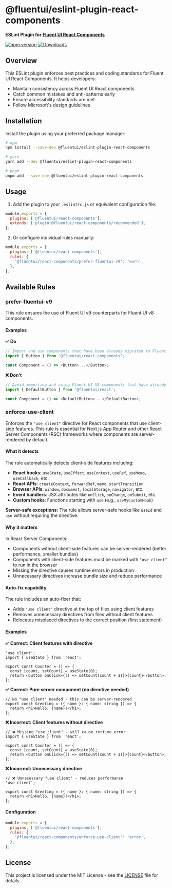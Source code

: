 # @fluentui/eslint-plugin-react-components

**ESLint Plugin for [Fluent UI React Components](https://fluent2.microsoft.design/components/web/react)**

[![npm version](https://badge.fury.io/js/%40fluentui%2Feslint-plugin-react-components.svg)](https://badge.fury.io/js/%40fluentui%2Feslint-plugin-react-components)
[![Downloads](https://img.shields.io/npm/dm/@fluentui/eslint-plugin-react-components.svg)](https://www.npmjs.com/package/@fluentui/eslint-plugin-react-components)

## Overview

This ESLint plugin enforces best practices and coding standards for Fluent UI React Components. It helps developers:

- Maintain consistency across Fluent UI React components
- Catch common mistakes and anti-patterns early
- Ensure accessibility standards are met
- Follow Microsoft's design guidelines

## Installation

Install the plugin using your preferred package manager:

```bash
# npm
npm install --save-dev @fluentui/eslint-plugin-react-components

# yarn
yarn add --dev @fluentui/eslint-plugin-react-components

# pnpm
pnpm add --save-dev @fluentui/eslint-plugin-react-components
```

## Usage

1. Add the plugin to your `.eslintrc.js` or equivalent configuration file:

```js
module.exports = {
  plugins: ['@fluentui/react-components'],
  extends: ['plugin:@fluentui/react-components/recommended'],
};
```

2. Or configure individual rules manually:

```js
module.exports = {
  plugins: ['@fluentui/react-components'],
  rules: {
    '@fluentui/react-components/prefer-fluentui-v9': 'warn',
  },
};
```

## Available Rules

### prefer-fluentui-v9

This rule ensures the use of Fluent UI v9 counterparts for Fluent UI v8 components.

#### Examples

**✅ Do**

```js
// Import and use components that have been already migrated to Fluent UI v9
import { Button } from '@fluentui/react-components';

const Component = () => <Button>...</Button>;
```

**❌ Don't**

```js
// Avoid importing and using Fluent UI V8 components that have already been migrated to Fluent UI V9.
import { DefaultButton } from '@fluentui/react';

const Component = () => <DefaultButton>...</DefaultButton>;
```

### enforce-use-client

Enforces the `"use client"` directive for React components that use client-side features. This rule is essential for Next.js App Router and other React Server Components (RSC) frameworks where components are server-rendered by default.

#### What it detects

The rule automatically detects client-side features including:

- **React hooks**: `useState`, `useEffect`, `useContext`, `useRef`, `useMemo`, `useCallback`, etc.
- **React APIs**: `createContext`, `forwardRef`, `memo`, `startTransition`
- **Browser APIs**: `window`, `document`, `localStorage`, `navigator`, etc.
- **Event handlers**: JSX attributes like `onClick`, `onChange`, `onSubmit`, etc.
- **Custom hooks**: Functions starting with `use` (e.g., `useMyCustomHook`)

**Server-safe exceptions**: The rule allows server-safe hooks like `useId` and `use` without requiring the directive.

#### Why it matters

In React Server Components:

- Components without client-side features can be server-rendered (better performance, smaller bundles)
- Components with client-side features must be marked with `"use client"` to run in the browser
- Missing the directive causes runtime errors in production
- Unnecessary directives increase bundle size and reduce performance

#### Auto-fix capability

The rule includes an auto-fixer that:

- Adds `"use client"` directive at the top of files using client features
- Removes unnecessary directives from files without client features
- Relocates misplaced directives to the correct position (first statement)

#### Examples

**✅ Correct: Client features with directive**

```tsx
'use client';
import { useState } from 'react';

export const Counter = () => {
  const [count, setCount] = useState(0);
  return <button onClick={() => setCount(count + 1)}>{count}</button>;
};
```

**✅ Correct: Pure server component (no directive needed)**

```tsx
// No "use client" needed - this can be server-rendered
export const Greeting = ({ name }: { name: string }) => {
  return <h1>Hello, {name}!</h1>;
};
```

**❌ Incorrect: Client features without directive**

```tsx
// ❌ Missing "use client" - will cause runtime error
import { useState } from 'react';

export const Counter = () => {
  const [count, setCount] = useState(0);
  return <button onClick={() => setCount(count + 1)}>{count}</button>;
};
```

**❌ Incorrect: Unnecessary directive**

```tsx
// ❌ Unnecessary "use client" - reduces performance
'use client';

export const Greeting = ({ name }: { name: string }) => {
  return <h1>Hello, {name}!</h1>;
};
```

#### Configuration

```js
module.exports = {
  plugins: ['@fluentui/react-components'],
  rules: {
    '@fluentui/react-components/enforce-use-client': 'error',
  },
};
```

## License

This project is licensed under the MIT License - see the [LICENSE](LICENSE) file for details.
